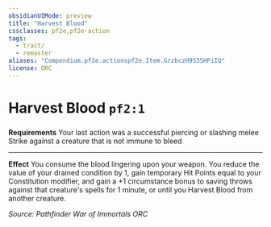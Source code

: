 ```yaml
---
obsidianUIMode: preview
title: "Harvest Blood"
cssclasses: pf2e,pf2e-action
tags:
  - trait/
  - remaster
aliases: "Compendium.pf2e.actionspf2e.Item.GrzbczH9S3SHPiIQ"
license: ORC
---
```

# Harvest Blood `pf2:1`

### 






**Requirements** Your last action was a successful piercing or slashing melee Strike against a creature that is not immune to bleed

* * *

**Effect** You consume the blood lingering upon your weapon. You reduce the value of your drained condition by 1, gain temporary Hit Points equal to your Constitution modifier, and gain a +1 circumstance bonus to saving throws against that creature's spells for 1 minute, or until you Harvest Blood from another creature.

*Source: Pathfinder War of Immortals*
*ORC*
